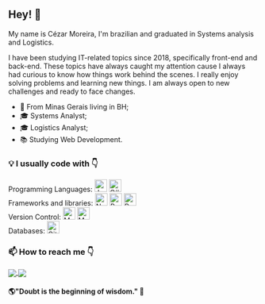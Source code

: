 ## Hey! 👋

My name is Cézar Moreira, I'm brazilian and graduated in Systems analysis and Logistics.

I have been studying IT-related topics since 2018, specifically front-end and back-end. These topics have always caught my attention cause I always had curious to know how things work behind the scenes. I really enjoy solving problems and learning new things. I am always open to new challenges and ready to face changes. 

- 📍 From Minas Gerais living in BH;
- 🎓 Systems Analyst;
- 🎓 Logistics Analyst;
- 📚 Studying Web Development.

### 💡 I usually code with 👇

Programming Languages: 
<img alt="JavaScript" src="https://img.shields.io/badge/javascript%20-%23323330.svg?&style=for-the-badge&logo=javascript&logoColor=%23F7DF1E" height="25px"/>
<img alt="C#" src="https://img.shields.io/badge/c%23%20-%23239120.svg?&style=for-the-badge&logo=c-sharp&logoColor=white" height="25px"/>
<br>
Frameworks and libraries: 
<img alt="NodeJS" src="https://img.shields.io/badge/node.js%20-%2343853D.svg?&style=for-the-badge&logo=node.js&logoColor=white" height="25px"/>
<img alt="React" src="https://img.shields.io/badge/react%20-%2320232a.svg?&style=for-the-badge&logo=react&logoColor=%2361DAFB" height="25px"/>
<img alt="Redux" src="https://img.shields.io/badge/redux%20-%23593d88.svg?&style=for-the-badge&logo=redux&logoColor=white" height="25px"/>
<br>
Version Control: 
<img alt="MySQL" src="https://img.shields.io/badge/mysql-%2300f.svg?&style=for-the-badge&logo=mysql&logoColor=white" height="25px"/>
<img alt="MongoDB" src ="https://img.shields.io/badge/MongoDB-%234ea94b.svg?&style=for-the-badge&logo=mongodb&logoColor=white" height="25px"/>
<br>
Databases: 
<img alt="GitHub" src="https://img.shields.io/badge/github%20-%23121011.svg?&style=for-the-badge&logo=github&logoColor=white" height="25px"/>

### 📫 How to reach me 👇


<a href="https://github.com/anuraghazra/github-readme-stats">
  <img align="center" src="https://github-readme-stats.vercel.app/api/top-langs/?username=anuraghazra&hide=richtextformat;layout=compact&amp;theme=material-palenight" />
</a>
<a href="https://github.com/anuraghazra/github-readme-stats">
  <img align="center" src="https://github-readme-stats.anuraghazra1.vercel.app/api?username=cezar88augusto&amp;show_icons=true&amp;include_all_commits=true&amp;theme=material-palenight" />
</a 

<br>


#### 🌎"Doubt is the beginning of wisdom." 🧠
